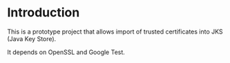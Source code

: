 # Introduction

This is a prototype project that allows import of trusted certificates into JKS (Java Key Store).

It depends on OpenSSL and Google Test.